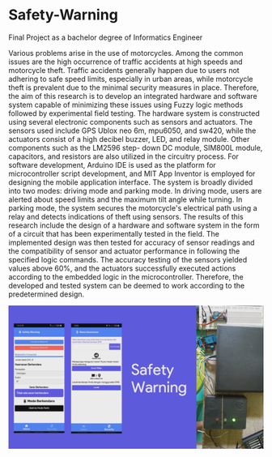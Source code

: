 # Safety-Warning
Final Project as a bachelor degree of Informatics Engineer

Various problems arise in the use of motorcycles. Among the common issues are the
high occurrence of traffic accidents at high speeds and motorcycle theft. Traffic
accidents generally happen due to users not adhering to safe speed limits, especially
in urban areas, while motorcycle theft is prevalent due to the minimal security
measures in place. Therefore, the aim of this research is to develop an integrated
hardware and software system capable of minimizing these issues using Fuzzy logic
methods followed by experimental field testing. The hardware system is constructed
using several electronic components such as sensors and actuators. The sensors used
include GPS Ublox neo 6m, mpu6050, and sw420, while the actuators consist of a high
decibel buzzer, LED, and relay module. Other components such as the LM2596 step-
down DC module, SIM800L module, capacitors, and resistors are also utilized in the
circuitry process. For software development, Arduino IDE is used as the platform for
microcontroller script development, and MIT App Inventor is employed for designing
the mobile application interface. The system is broadly divided into two modes: driving
mode and parking mode. In driving mode, users are alerted about speed limits and the
maximum tilt angle while turning. In parking mode, the system secures the
motorcycle's electrical path using a relay and detects indications of theft using sensors.
The results of this research include the design of a hardware and software system in
the form of a circuit that has been experimentally tested in the field. The implemented
design was then tested for accuracy of sensor readings and the compatibility of sensor
and actuator performance in following the specified logic commands. The accuracy
testing of the sensors yielded values above 60%, and the actuators successfully
executed actions according to the embedded logic in the microcontroller. Therefore,
the developed and tested system can be deemed to work according to the
predetermined design.

<img src="./others/safety-warning.png">

